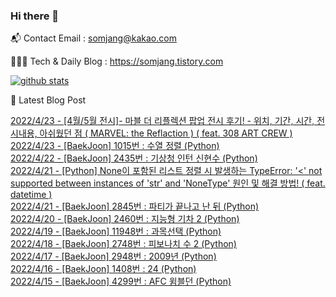 ### Hi there 👋

📬  Contact Email : somjang@kakao.com

👨🏻‍💻  Tech & Daily Blog : https://somjang.tistory.com

[![github stats](https://github-readme-stats.vercel.app/api?username=SOMJANG&show_icons=true&hide_border=False)](https://somjang.tistory.com)

🤩 Latest Blog Post

[2022/4/23 - [4월/5월 전시]- 마블 더 리플렉션 팝업 전시 후기! - 위치, 기간, 시간, 전시내용, 아쉬웠던 점 ( MARVEL: the Reflaction ) ( feat. 308 ART CREW )](https://somjang.tistory.com/entry/4%EC%9B%945%EC%9B%94-%EC%A0%84%EC%8B%9C-%EB%A7%88%EB%B8%94-%EB%8D%94-%EB%A6%AC%ED%94%8C%EB%A0%89%EC%85%98-%ED%8C%9D%EC%97%85-%EC%A0%84%EC%8B%9C-%ED%9B%84%EA%B8%B0-%EC%9C%84%EC%B9%98-%EA%B8%B0%EA%B0%84-%EC%8B%9C%EA%B0%84-%EC%A0%84%EC%8B%9C%EB%82%B4%EC%9A%A9-%EC%95%84%EC%89%AC%EC%9B%A0%EB%8D%98-%EC%A0%90-MARVEL-the-Reflaction) <br>
[2022/4/23 - [BaekJoon] 1015번 : 수열 정렬 (Python)](https://somjang.tistory.com/entry/BaekJoon-1015%EB%B2%88-%EC%88%98%EC%97%B4-%EC%A0%95%EB%A0%AC-Python) <br>
[2022/4/22 - [BaekJoon] 2435번 : 기상청 인턴 신현수 (Python)](https://somjang.tistory.com/entry/BaekJoon-2435%EB%B2%88-%EA%B8%B0%EC%83%81%EC%B2%AD-%EC%9D%B8%ED%84%B4-%EC%8B%A0%ED%98%84%EC%88%98-Python) <br>
[2022/4/21 - [Python] None이 포함된 리스트 정렬 시 발생하는 TypeError: '<' not supported between instances of 'str' and 'NoneType' 원인 및 해결 방법! ( feat. datetime )](https://somjang.tistory.com/entry/Python-None%EC%9D%B4-%ED%8F%AC%ED%95%A8%EB%90%9C-%EB%A6%AC%EC%8A%A4%ED%8A%B8-%EC%A0%95%EB%A0%AC-%EC%8B%9C-%EB%B0%9C%EC%83%9D%ED%95%98%EB%8A%94-TypeError-not-supported-between-instances-of-str-and-NoneType-%EC%9B%90%EC%9D%B8-%EB%B0%8F-%ED%95%B4%EA%B2%B0-%EB%B0%A9%EB%B2%95-feat-datetime) <br>
[2022/4/21 - [BaekJoon] 2845번 : 파티가 끝나고 난 뒤 (Python)](https://somjang.tistory.com/entry/BaekJoon-2845%EB%B2%88-%ED%8C%8C%ED%8B%B0%EA%B0%80-%EB%81%9D%EB%82%98%EA%B3%A0-%EB%82%9C-%EB%92%A4-Python) <br>
[2022/4/20 - [BaekJoon] 2460번 : 지능형 기차 2 (Python)](https://somjang.tistory.com/entry/BaekJoon-2460%EB%B2%88-%EC%A7%80%EB%8A%A5%ED%98%95-%EA%B8%B0%EC%B0%A8-2-Python) <br>
[2022/4/19 - [BaekJoon] 11948번 : 과목선택 (Python)](https://somjang.tistory.com/entry/BaekJoon-11948%EB%B2%88-%EA%B3%BC%EB%AA%A9%EC%84%A0%ED%83%9D-Python) <br>
[2022/4/18 - [BaekJoon] 2748번 : 피보나치 수 2 (Python)](https://somjang.tistory.com/entry/BaekJoon-2748%EB%B2%88-%ED%94%BC%EB%B3%B4%EB%82%98%EC%B9%98-%EC%88%98-2-Python) <br>
[2022/4/17 - [BaekJoon] 2948번 : 2009년 (Python)](https://somjang.tistory.com/entry/BaekJoon-2948%EB%B2%88-2009%EB%85%84-Python) <br>
[2022/4/16 - [BaekJoon] 1408번 : 24 (Python)](https://somjang.tistory.com/entry/BaekJoon-1408%EB%B2%88-24-Python) <br>
[2022/4/15 - [BaekJoon] 4299번 : AFC 윔블던 (Python)](https://somjang.tistory.com/entry/BaekJoon-4299%EB%B2%88-AFC-%EC%9C%94%EB%B8%94%EB%8D%98-Python) <br>
